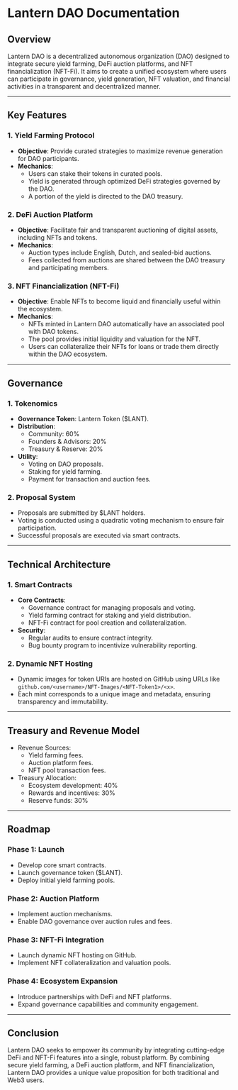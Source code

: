 # Lantern DAO Documentation

## Overview

Lantern DAO is a decentralized autonomous organization (DAO) designed to integrate secure yield farming, DeFi auction platforms, and NFT financialization (NFT-Fi). It aims to create a unified ecosystem where users can participate in governance, yield generation, NFT valuation, and financial activities in a transparent and decentralized manner.

---

## Key Features

### 1. Yield Farming Protocol

- **Objective**: Provide curated strategies to maximize revenue generation for DAO participants.
- **Mechanics**:
  - Users can stake their tokens in curated pools.
  - Yield is generated through optimized DeFi strategies governed by the DAO.
  - A portion of the yield is directed to the DAO treasury.

### 2. DeFi Auction Platform

- **Objective**: Facilitate fair and transparent auctioning of digital assets, including NFTs and tokens.
- **Mechanics**:
  - Auction types include English, Dutch, and sealed-bid auctions.
  - Fees collected from auctions are shared between the DAO treasury and participating members.

### 3. NFT Financialization (NFT-Fi)

- **Objective**: Enable NFTs to become liquid and financially useful within the ecosystem.
- **Mechanics**:
  - NFTs minted in Lantern DAO automatically have an associated pool with DAO tokens.
  - The pool provides initial liquidity and valuation for the NFT.
  - Users can collateralize their NFTs for loans or trade them directly within the DAO ecosystem.

---

## Governance

### 1. Tokenomics

- **Governance Token**: Lantern Token ($LANT).
- **Distribution**:
  - Community: 60%
  - Founders & Advisors: 20%
  - Treasury & Reserve: 20%
- **Utility**:
  - Voting on DAO proposals.
  - Staking for yield farming.
  - Payment for transaction and auction fees.

### 2. Proposal System

- Proposals are submitted by $LANT holders.
- Voting is conducted using a quadratic voting mechanism to ensure fair participation.
- Successful proposals are executed via smart contracts.

---

## Technical Architecture

### 1. Smart Contracts

- **Core Contracts**:
  - Governance contract for managing proposals and voting.
  - Yield farming contract for staking and yield distribution.
  - NFT-Fi contract for pool creation and collateralization.
- **Security**:
  - Regular audits to ensure contract integrity.
  - Bug bounty program to incentivize vulnerability reporting.

### 2. Dynamic NFT Hosting

- Dynamic images for token URIs are hosted on GitHub using URLs like `github.com/<username>/NFT-Images/<NFT-Token1>/<x>`.
- Each mint corresponds to a unique image and metadata, ensuring transparency and immutability.

---

## Treasury and Revenue Model

- Revenue Sources:
  - Yield farming fees.
  - Auction platform fees.
  - NFT pool transaction fees.
- Treasury Allocation:
  - Ecosystem development: 40%
  - Rewards and incentives: 30%
  - Reserve funds: 30%

---

## Roadmap

### Phase 1: Launch

- Develop core smart contracts.
- Launch governance token ($LANT).
- Deploy initial yield farming pools.

### Phase 2: Auction Platform

- Implement auction mechanisms.
- Enable DAO governance over auction rules and fees.

### Phase 3: NFT-Fi Integration

- Launch dynamic NFT hosting on GitHub.
- Implement NFT collateralization and valuation pools.

### Phase 4: Ecosystem Expansion

- Introduce partnerships with DeFi and NFT platforms.
- Expand governance capabilities and community engagement.

---

## Conclusion

Lantern DAO seeks to empower its community by integrating cutting-edge DeFi and NFT-Fi features into a single, robust platform. By combining secure yield farming, a DeFi auction platform, and NFT financialization, Lantern DAO provides a unique value proposition for both traditional and Web3 users.
